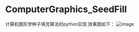 # ComputerGraphics_SeedFill
计算机图形学种子填充算法的python实现
效果图如下：
![image](https://user-images.githubusercontent.com/102409505/201600906-7e483e31-2002-4318-97e3-2621916a5de0.png)
